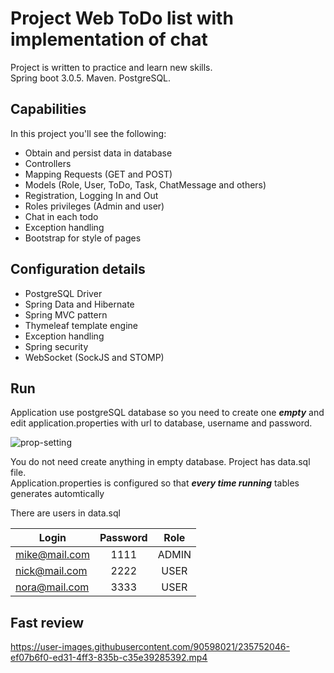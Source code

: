 # Project Web ToDo list with implementation of chat

Project is written to practice and learn new skills.
<br>
Spring boot 3.0.5. Maven. PostgreSQL.

## Capabilities

In this project you'll see the following:

* Obtain and persist data in database
* Controllers
* Mapping Requests (GET and POST)
* Models (Role, User, ToDo, Task, ChatMessage and others)
* Registration, Logging In and Out
* Roles privileges (Admin and user)
* Chat in each todo
* Exception handling
* Bootstrap for style of pages

## Configuration details

* PostgreSQL Driver
* Spring Data and Hibernate
* Spring MVC pattern
* Thymeleaf template engine
* Exception handling
* Spring security
* WebSocket (SockJS and STOMP)

## Run

Application use postgreSQL database so you need to create one ***empty*** and<br>
edit application.properties with url to database, username and password.

![prop-setting](https://user-images.githubusercontent.com/90598021/235520032-ccf66dea-3929-485e-896b-b18e251c5c3f.png)

You do not need create anything in empty database. Project has data.sql file.<br> 
Application.properties is configured so that ***every time running*** tables generates automtically<br>

There are users in data.sql

| Login         | Password | Role  |
| ------------- |:--------:|:-----:|
| mike@mail.com | 1111     | ADMIN |
| nick@mail.com | 2222     | USER  |
| nora@mail.com | 3333     | USER  |

## Fast review

https://user-images.githubusercontent.com/90598021/235752046-ef07b6f0-ed31-4ff3-835b-c35e39285392.mp4
